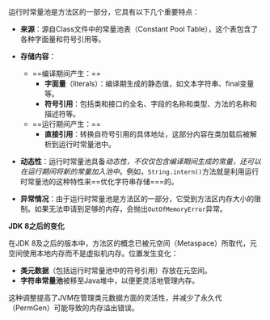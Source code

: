 
运行时常量池是方法区的一部分，它具有以下几个重要特点：

- **来源**：源自Class文件中的常量池表（Constant Pool Table），这个表包含了各种字面量和符号引用等。

- **存储内容**：
	- ==编译期间产生：==
	    - **字面量**（literals）：编译期生成的静态值，如文本字符串、final变量等。
	    - **符号引用**：包括类和接口的全名、字段的名称和类型、方法的名称和描述符等。
	- ==运行期间产生：==
	    - **直接引用**：转换自符号引用的具体地址，这部分内容在类加载后被解析到运行时常量池中。

- **动态性**：运行时常量池具备*动态性，不仅仅包含编译期间生成的常量，还可以在运行期间将新的常量加入池中*。例如，`String.intern()`方法就是利用运行时常量池的这种特性来==优化字符串存储===的。
    
- **异常情况**：由于运行时常量池是方法区的一部分，它受到方法区内存大小的限制。如果无法申请到足够的内存，会抛出`OutOfMemoryError`异常。


**JDK 8之后的变化**

在JDK 8及之后的版本中，方法区的概念已被元空间（Metaspace）所取代，元空间使用本地内存而不是虚拟机内存。位置发生变化：

- **类元数据**（包括运行时常量池中的符号引用）存放在元空间。
- **字符串常量池**被移至Java堆中，以便更灵活地管理内存。

这种调整提高了JVM在管理类元数据方面的灵活性，并减少了永久代（PermGen）可能导致的内存溢出错误。

